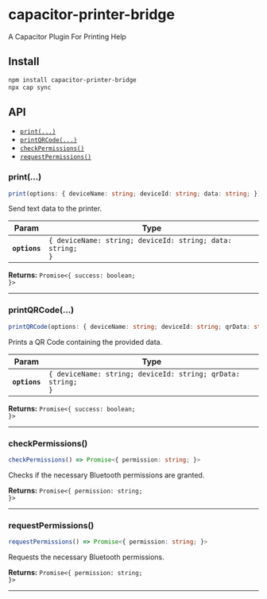 # capacitor-printer-bridge

A Capacitor Plugin For Printing Help

## Install

```bash
npm install capacitor-printer-bridge
npx cap sync
```

## API

<docgen-index>

* [`print(...)`](#print)
* [`printQRCode(...)`](#printqrcode)
* [`checkPermissions()`](#checkpermissions)
* [`requestPermissions()`](#requestpermissions)

</docgen-index>

<docgen-api>
<!--Update the source file JSDoc comments and rerun docgen to update the docs below-->

### print(...)

```typescript
print(options: { deviceName: string; deviceId: string; data: string; }) => Promise<{ success: boolean; }>
```

Send text data to the printer.

| Param         | Type                                                                 |
| ------------- | -------------------------------------------------------------------- |
| **`options`** | <code>{ deviceName: string; deviceId: string; data: string; }</code> |

**Returns:** <code>Promise&lt;{ success: boolean; }&gt;</code>

--------------------


### printQRCode(...)

```typescript
printQRCode(options: { deviceName: string; deviceId: string; qrData: string; }) => Promise<{ success: boolean; }>
```

Prints a QR Code containing the provided data.

| Param         | Type                                                                   |
| ------------- | ---------------------------------------------------------------------- |
| **`options`** | <code>{ deviceName: string; deviceId: string; qrData: string; }</code> |

**Returns:** <code>Promise&lt;{ success: boolean; }&gt;</code>

--------------------


### checkPermissions()

```typescript
checkPermissions() => Promise<{ permission: string; }>
```

Checks if the necessary Bluetooth permissions are granted.

**Returns:** <code>Promise&lt;{ permission: string; }&gt;</code>

--------------------


### requestPermissions()

```typescript
requestPermissions() => Promise<{ permission: string; }>
```

Requests the necessary Bluetooth permissions.

**Returns:** <code>Promise&lt;{ permission: string; }&gt;</code>

--------------------

</docgen-api>
